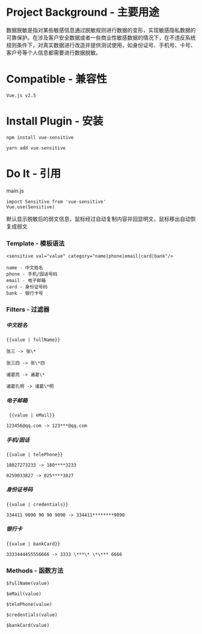# Project Background - 主要用途

数据脱敏是指对某些敏感信息通过脱敏规则进行数据的变形，实现敏感隐私数据的可靠保护。在涉及客户安全数据或者一些商业性敏感数据的情况下，在不违反系统规则条件下，对真实数据进行改造并提供测试使用，如身份证号、手机号、卡号、客户号等个人信息都需要进行数据脱敏。

# Compatible - 兼容性

```
Vue.js v2.5
```

# Install Plugin - 安装

```
npm install vue-sensitive

yarn add vue-sensitive
```

# Do It - 引用

main.js

```
import Sensitive from 'vue-sensitive'
Vue.use(Sensitive)
```

默认显示脱敏后的弱文信息，鼠标经过自动复制内容并回显明文，鼠标移出自动恢复成弱文

### Template - 模板语法

```
<sensitive val="value" category="name|phone|email|card|bank"/>

name - 中文姓名
phone - 手机/固话号码
email - 电子邮箱
card - 身份证号码
bank - 银行卡号
```

### Filters - 过滤器

##### 中文姓名

```
{{value | fullName}}

张三 -> 张\*

张三四 -> 张\*四

诸葛亮 -> 诸葛\*

诸葛孔明 -> 诸葛\*明
```

##### 电子邮箱

```
 {{value | eMail}}

123456@qq.com -> 123***@qq.com
```

##### 手机/固话

```
{{value | telePhone}}

18027273233 -> 180****3233

0259033827 -> 025****3827
```

##### 身份证号码

```
{{value | credentials}}

334411 9090 90 90 9090 -> 334411********9090
```

##### 银行卡

```
{{value | bankCard}}

3333444455556666 -> 3333 \***\* \*\*** 6666
```

### Methods - 函数方法

```
$fullName(value)

$eMail(value)

$telePhone(value)

$credentials(value)

$bankCard(value)
```
